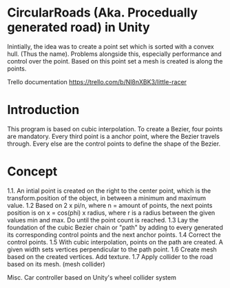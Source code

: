 # CircularRoads (Aka. Procedually generated road) in Unity
Inintially, the idea was to create a point set which is sorted with a convex hull. (Thus the name). Problems alongside this, especially performance and control over the point. Based on this point set a mesh is created is along the points.

Trello documentation
https://trello.com/b/Nl8nXBK3/little-racer

# Introduction
This program is based on cubic interpolation. To create a Bezier, four points are mandatory.
Every third point is a anchor point, where the Bezier travels through. Every else are the control points to define the shape of the Bezier. 
# Concept
1.1.
An intial point is created on the right to the center point, which is the transform.position of the object, in between a minimum and maximum value.
1.2
Based on 2 x pi/n, where n = amount of points, the next points position is on x = cos(phi) x radius, where r is a radius between the given values min and max. Do until the point count is reached.
1.3
Lay the foundation of the cubic Bezier chain or "path" by adding to every generated its corresponding control points and the next anchor points. 
1.4 
Correct the control points.
1.5
With cubic interpolation, points on the path are created. A given width sets vertices perpendicular to the path point.
1.6 
Create mesh based on the created vertices. Add texture.
1.7 
Apply collider to the road based on its mesh. (mesh collider)

Misc.
Car controller based on Unity's wheel collider system
